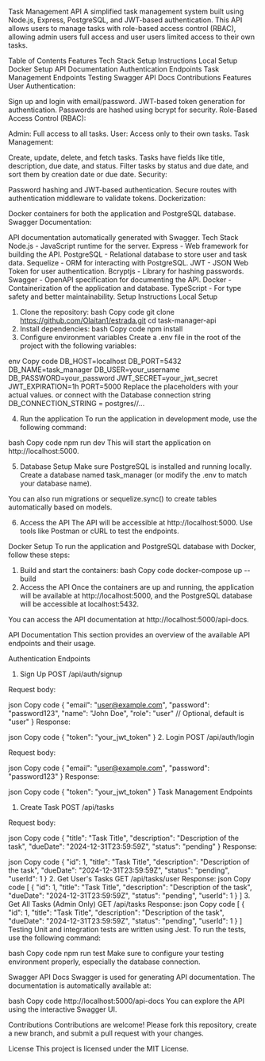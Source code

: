 Task Management API
A simplified task management system built using Node.js, Express, PostgreSQL, and JWT-based authentication. This API allows users to manage tasks with role-based access control (RBAC), allowing admin users full access and user users limited access to their own tasks.

Table of Contents
Features
Tech Stack
Setup Instructions
Local Setup
Docker Setup
API Documentation
Authentication Endpoints
Task Management Endpoints
Testing
Swagger API Docs
Contributions
Features
User Authentication:

Sign up and login with email/password.
JWT-based token generation for authentication.
Passwords are hashed using bcrypt for security.
Role-Based Access Control (RBAC):

Admin: Full access to all tasks.
User: Access only to their own tasks.
Task Management:

Create, update, delete, and fetch tasks.
Tasks have fields like title, description, due date, and status.
Filter tasks by status and due date, and sort them by creation date or due date.
Security:

Password hashing and JWT-based authentication.
Secure routes with authentication middleware to validate tokens.
Dockerization:

Docker containers for both the application and PostgreSQL database.
Swagger Documentation:

API documentation automatically generated with Swagger.
Tech Stack
Node.js - JavaScript runtime for the server.
Express - Web framework for building the API.
PostgreSQL - Relational database to store user and task data.
Sequelize - ORM for interacting with PostgreSQL.
JWT - JSON Web Token for user authentication.
Bcryptjs - Library for hashing passwords.
Swagger - OpenAPI specification for documenting the API.
Docker - Containerization of the application and database.
TypeScript - For type safety and better maintainability.
Setup Instructions
Local Setup
1. Clone the repository:
bash
Copy code
git clone https://github.com/Olaitan1/estrada.git
cd task-manager-api
2. Install dependencies:
bash
Copy code
npm install
3. Configure environment variables
Create a .env file in the root of the project with the following variables:

env
Copy code
DB_HOST=localhost
DB_PORT=5432
DB_NAME=task_manager
DB_USER=your_username
DB_PASSWORD=your_password
JWT_SECRET=your_jwt_secret
JWT_EXPIRATION=1h
PORT=5000
Replace the placeholders with your actual values.
or connect with the Database connection string 
DB_CONNECTION_STRING = postgres//...

4. Run the application
To run the application in development mode, use the following command:

bash
Copy code
npm run dev
This will start the application on http://localhost:5000.

5. Database Setup
Make sure PostgreSQL is installed and running locally. Create a database named task_manager (or modify the .env to match your database name).

You can also run migrations or sequelize.sync() to create tables automatically based on models.

6. Access the API
The API will be accessible at http://localhost:5000. Use tools like Postman or cURL to test the endpoints.

Docker Setup
To run the application and PostgreSQL database with Docker, follow these steps:

1. Build and start the containers:
bash
Copy code
docker-compose up --build
2. Access the API
Once the containers are up and running, the application will be available at http://localhost:5000, and the PostgreSQL database will be accessible at localhost:5432.

You can access the API documentation at http://localhost:5000/api-docs.

API Documentation
This section provides an overview of the available API endpoints and their usage.

Authentication Endpoints
1. Sign Up
POST /api/auth/signup

Request body:

json
Copy code
{
  "email": "user@example.com",
  "password": "password123",
  "name": "John Doe",
  "role": "user"  // Optional, default is "user"
}
Response:

json
Copy code
{
  "token": "your_jwt_token"
}
2. Login
POST /api/auth/login

Request body:

json
Copy code
{
  "email": "user@example.com",
  "password": "password123"
}
Response:

json
Copy code
{
  "token": "your_jwt_token"
}
Task Management Endpoints
1. Create Task
POST /api/tasks

Request body:

json
Copy code
{
  "title": "Task Title",
  "description": "Description of the task",
  "dueDate": "2024-12-31T23:59:59Z",
  "status": "pending"
}
Response:

json
Copy code
{
  "id": 1,
  "title": "Task Title",
  "description": "Description of the task",
  "dueDate": "2024-12-31T23:59:59Z",
  "status": "pending",
  "userId": 1
}
2. Get User's Tasks
GET /api/tasks/user
Response:
json
Copy code
[
  {
    "id": 1,
    "title": "Task Title",
    "description": "Description of the task",
    "dueDate": "2024-12-31T23:59:59Z",
    "status": "pending",
    "userId": 1
  }
]
3. Get All Tasks (Admin Only)
GET /api/tasks
Response:
json
Copy code
[
  {
    "id": 1,
    "title": "Task Title",
    "description": "Description of the task",
    "dueDate": "2024-12-31T23:59:59Z",
    "status": "pending",
    "userId": 1
  }
]
Testing
Unit and integration tests are written using Jest. To run the tests, use the following command:

bash
Copy code
npm run test
Make sure to configure your testing environment properly, especially the database connection.

Swagger API Docs
Swagger is used for generating API documentation. The documentation is automatically available at:

bash
Copy code
http://localhost:5000/api-docs
You can explore the API using the interactive Swagger UI.

Contributions
Contributions are welcome! Please fork this repository, create a new branch, and submit a pull request with your changes.

License
This project is licensed under the MIT License.